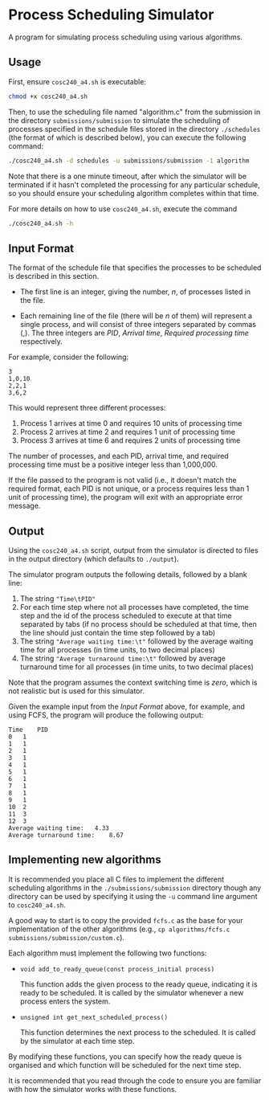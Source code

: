 # Process Scheduling Simulator

A program for simulating process scheduling using various algorithms.

## Usage

First, ensure ```cosc240_a4.sh``` is executable:

```sh
chmod +x cosc240_a4.sh
```

Then, to use the scheduling file named "algorithm.c" from the submission in the directory ```submissions/submission``` to simulate the scheduling of processes specified in the schedule files stored in the directory ```./schedules``` (the format of which is described below), you can execute the following command:

```sh
./cosc240_a4.sh -d schedules -u submissions/submission -1 algorithm
```

Note that there is a one minute timeout, after which the simulator will be terminated if it hasn't completed the processing for any particular schedule, so you should ensure your scheduling algorithm completes within that time.

For more details on how to use ```cosc240_a4.sh```, execute the command

```sh
./cosc240_a4.sh -h
```

## Input Format

The format of the schedule file that specifies the processes to be scheduled is described in this section.

* The first line is an integer, giving the number, *n*, of processes listed in the file.

* Each remaining line of the file (there will be *n* of them) will represent a single process, and will consist of three integers separated by commas (,). The three integers are *PID*, *Arrival time*, *Required processing time* respectively.

For example, consider the following:

```
3
1,0,10
2,2,1
3,6,2
```

This would represent three different processes:

1.  Process 1 arrives at time 0 and requires 10 units of processing time
2.  Process 2 arrives at time 2 and requires 1 unit of processing time
3.  Process 3 arrives at time 6 and requires 2 units of processing time

The number of processes, and each PID, arrival time, and required processing time must be a positive integer less than 1,000,000.

If the file passed to the program is not valid (i.e., it doesn't match the required format, each PID is not unique, or a process requires less than 1 unit of processing time), the program will exit with an appropriate error message.

## Output

Using the ```cosc240_a4.sh``` script, output from the simulator is directed to files in the output directory (which defaults to ```./output```).

The simulator program outputs the following details, followed by a blank line:

1. The string ```"Time\tPID"```
2.  For each time step where not all processes have completed, the time step and the id of the process scheduled to execute at that time separated by tabs (if no process should be scheduled at that time, then the line should just contain the time step followed by a tab)
3. The string ```"Average waiting time:\t"``` followed by the average waiting time for all processes (in time units, to two decimal places)
4. The string ```"Average turnaround time:\t"``` followed by average turnaround time for all processes (in time units, to two decimal places)

Note that the program assumes the context switching time is *zero*, which is not realistic but is used for this simulator.

Given the example input from the *Input Format* above, for example, and using FCFS, the program will produce the following output:

```
Time	PID
0	1
1	1
2	1
3	1
4	1
5	1
6	1
7	1
8	1
9	1
10	2
11	3
12	3
Average waiting time:	4.33
Average turnaround time:	8.67
```

## Implementing new algorithms

It is recommended you place all C files to implement the different scheduling algorithms in the ```./submissions/submission``` directory though any directory can be used by specifying it using the ```-u``` command line argument to ```cosc240_a4.sh```.

A good way to start is to copy the provided ```fcfs.c``` as the base for your implementation of the other algorithms (e.g., ```cp algorithms/fcfs.c submissions/submission/custom.c```).

Each algorithm must implement the following two functions:

* ```void add_to_ready_queue(const process_initial process)```

    This function adds the given process to the ready queue, indicating it is ready to be scheduled. It is called by the simulator whenever a new process enters the system.


* ```unsigned int get_next_scheduled_process()```

    This function determines the next process to the scheduled. It is called by the simulator at each time step.
    
By modifying these functions, you can specify how the ready queue is organised and which function will be scheduled for the next time step.

It is recommended that you read through the code to ensure you are familiar with how the simulator works with these functions.
